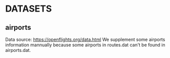 # DATASETS
## airports
Data source: https://openflights.org/data.html
We supplement some airports information mannually because some airports in routes.dat can't be found in airports.dat.

